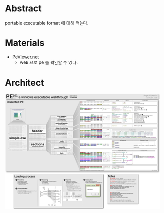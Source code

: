 # Abstract

portable executable format 에 대해 적는다.

# Materials

* [PeViewer.net](https://peviewer.net/)
  * web 으로 pe 를 확인할 수 있다.

# Architect

![](pe.jpg)
